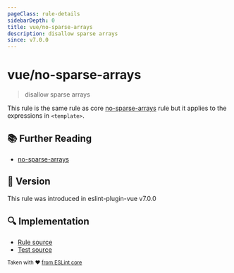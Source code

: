 ```yaml
---
pageClass: rule-details
sidebarDepth: 0
title: vue/no-sparse-arrays
description: disallow sparse arrays
since: v7.0.0
---
```

# vue/no-sparse-arrays

> disallow sparse arrays

This rule is the same rule as core [no-sparse-arrays] rule but it applies to the expressions in `<template>`.

## :books: Further Reading

- [no-sparse-arrays]

[no-sparse-arrays]: https://eslint.org/docs/rules/no-sparse-arrays

## :rocket: Version

This rule was introduced in eslint-plugin-vue v7.0.0

## :mag: Implementation

- [Rule source](https://github.com/vuejs/eslint-plugin-vue/blob/master/lib/rules/no-sparse-arrays.js)
- [Test source](https://github.com/vuejs/eslint-plugin-vue/blob/master/tests/lib/rules/no-sparse-arrays.js)

<sup>Taken with ❤️ [from ESLint core](https://eslint.org/docs/rules/no-sparse-arrays)</sup>
